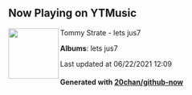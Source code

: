 ## Now Playing on YTMusic

[<img align="left" width="100" src="https://lh3.googleusercontent.com/xRgBTwr6aixDFVxEHdcG86lszYiI_lF2Bg5zWHMm13Xk0XVPhK5b7OuKxnuRteZPPaHHH7CN6G9rkBAW">](https://music.youtube.com/watch?v=4ZtEIeRGUr0)

Tommy Strate - lets jus7

**Albums**: lets jus7

Last updated at 06/22/2021 12:09

#### Generated with [20chan/github-now](https://github.com/20chan/github-now)
